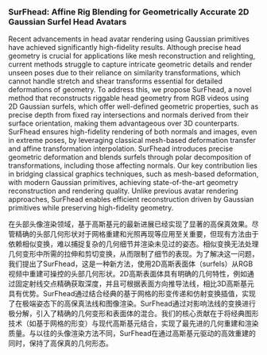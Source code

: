 ### SurFhead: Affine Rig Blending for Geometrically Accurate 2D Gaussian Surfel Head Avatars

Recent advancements in head avatar rendering using Gaussian primitives have achieved significantly high-fidelity results. Although precise head geometry is crucial for applications like mesh reconstruction and relighting, current methods struggle to capture intricate geometric details and render unseen poses due to their reliance on similarity transformations, which cannot handle stretch and shear transforms essential for detailed deformations of geometry. To address this, we propose SurFhead, a novel method that reconstructs riggable head geometry from RGB videos using 2D Gaussian surfels, which offer well-defined geometric properties, such as precise depth from fixed ray intersections and normals derived from their surface orientation, making them advantageous over 3D counterparts. SurFhead ensures high-fidelity rendering of both normals and images, even in extreme poses, by leveraging classical mesh-based deformation transfer and affine transformation interpolation. SurFhead introduces precise geometric deformation and blends surfels through polar decomposition of transformations, including those affecting normals. Our key contribution lies in bridging classical graphics techniques, such as mesh-based deformation, with modern Gaussian primitives, achieving state-of-the-art geometry reconstruction and rendering quality. Unlike previous avatar rendering approaches, SurFhead enables efficient reconstruction driven by Gaussian primitives while preserving high-fidelity geometry.

在头部头像渲染领域，基于高斯基元的最新进展已经实现了显著的高保真效果。尽管精确的头部几何形状对于网格重建和光照再现等应用至关重要，但现有方法由于依赖相似变换，难以捕捉复杂的几何细节并渲染未见过的姿态。相似变换无法处理几何变形中所需的拉伸和剪切变换，从而限制了细节的表现。为了解决这一问题，我们提出了SurFhead，这是一种新方法，使用2D高斯表面体（surfels）从RGB视频中重建可操控的头部几何形状。2D高斯表面体具有明确的几何特性，例如通过固定射线交点精确获取深度，并且可根据表面方向推导法线，相比3D高斯基元具有优势。SurFhead通过结合经典的基于网格的形变传递和仿射变换插值，实现了在极端姿态下的高保真法线和图像渲染。SurFhead通过对影响法线的变换进行极分解，引入了精确的几何变形和表面体的混合。我们的核心贡献在于将经典图形技术（如基于网格的形变）与现代高斯基元结合，实现了最先进的几何重建和渲染质量。与以往的头像渲染方法不同，SurFhead在通过高斯基元驱动的高效重建的同时，保持了高保真的几何形态。
